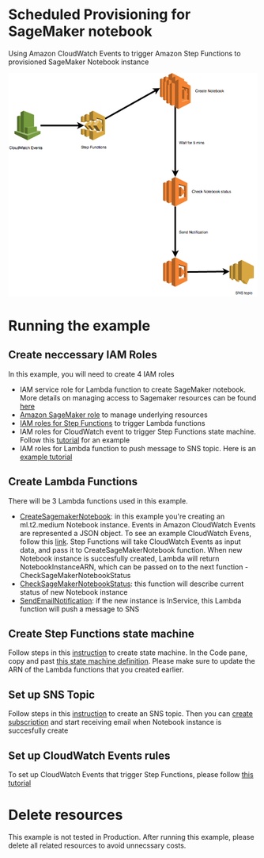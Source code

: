 # Scheduled Provisioning for SageMaker notebook
Using Amazon CloudWatch Events to trigger Amazon Step Functions to provisioned SageMaker Notebook instance

![Architecture Diagram](https://github.com/hongpham/Schedule-provisioning-SageMaker-Notebook/blob/master/images/Architecture%20diagram.png)


# Running the example

## Create neccessary IAM Roles
In this example, you will need to create 4 IAM roles
* IAM service role for Lambda function to create SageMaker notebook. More details on managing access to Sagemaker resources can be found [here](https://docs.aws.amazon.com/sagemaker/latest/dg/access-control-overview.html) 
* [Amazon SageMaker role](https://docs.aws.amazon.com/sagemaker/latest/dg/sagemaker-roles.html) to manage underlying resources
* [IAM roles for Step Functions](https://docs.aws.amazon.com/step-functions/latest/dg/procedure-create-iam-role.html) to trigger Lambda functions
* IAM roles for CloudWatch event to trigger Step Functions state machine. Follow this [tutorial](https://docs.aws.amazon.com/step-functions/latest/dg/tutorial-cloudwatch-events-target.html#tutorial-cloudwatch-events-target-step-2) for an example
* IAM roles for Lambda function to push message to SNS topic. Here is an [example tutorial](https://docs.aws.amazon.com/lambda/latest/dg/with-sns-example-create-iam-role.html)

## Create Lambda Functions

There will be 3 Lambda functions used in this example. 
* [CreateSagemakerNotebook](https://github.com/hongpham/Schedule-provisioning-SageMaker-Notebook/blob/master/bin/Lambda_CheckSageMakerNotebookStatus.py): in this example you're creating an ml.t2.medium Notebook instance. Events in Amazon CloudWatch Events are represented a JSON object. To see an example CloudWatch Evens, follow this [link](https://docs.aws.amazon.com/AmazonCloudWatch/latest/events/CloudWatchEventsandEventPatterns.html). Step Functions will take CloudWatch Events as input data, and pass it to CreateSageMakerNotebook function. When new Notebook instance is succesfully created, Lambda will return NotebookInstanceARN, which can be passed on to the next function - CheckSageMakerNotebookStatus
* [CheckSageMakerNotebookStatus](https://github.com/hongpham/Schedule-provisioning-SageMaker-Notebook/blob/master/bin/Lambda_CheckSageMakerNotebookStatus.py): this function will describe current status of new Notebook instance
* [SendEmailNotification](https://github.com/hongpham/Schedule-provisioning-SageMaker-Notebook/blob/master/bin/SendEmailNotification.py): if the new instance is InService, this Lambda function will push a message to SNS


## Create Step Functions state machine
Follow steps in this [instruction](https://docs.aws.amazon.com/step-functions/latest/dg/tutorial-creating-lambda-state-machine.html#create-lambda-state-machine-step-4) to create state machine. In the Code pane, copy and past [this state machine definition](https://github.com/hongpham/Schedule-provisioning-SageMaker-Notebook/blob/master/bin/StepFunctions_satemachines_definition.json). Please make sure to update the ARN of the Lambda functions that you created earlier.

## Set up SNS Topic
Follow steps in this [instruction](https://docs.aws.amazon.com/sns/latest/dg/CreateTopic.html) to create an SNS topic. Then you can [create subscription](https://docs.aws.amazon.com/sns/latest/dg/SubscribeTopic.html) and start receiving email when Notebook instance is succesfully create
## Set up CloudWatch Events rules
To set up CloudWatch Events that trigger Step Functions, please follow [this tutorial](https://docs.aws.amazon.com/step-functions/latest/dg/tutorial-cloudwatch-events-target.html)

# Delete resources
This example is not tested in Production. After running this example, please delete all related resources to avoid unnecssary costs.
